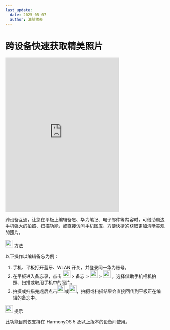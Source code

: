 ```yaml
---
last_update:
  date: 2025-05-07
  author: 油腻樵夫
---
```


# 跨设备快速获取精美照片

<iframe src="https://tips-p01-drcn.dbankcdn.cn/MODEL/EMUI/C00B030/resource/card/202508180uszcw/zh-cn/image/video/20005778_f001_CollaborativeNotes.mp4#toolbar=0" scrolling="no" border="0" frameborder="no" framespacing="0" allowfullscreen="true" width="360" height="486"> </iframe>

跨设备互通，让您在平板上编辑备忘、华为笔记、电子邮件等内容时，可借助周边手机强大的拍照、扫描功能，或直接访问手机图库，方便快捷的获取更加清晰美观的照片。

<img src="https://tips-p01-drcn.dbankcdn.cn/MODEL/EMUI/C00B030/resource/card/202503041becsx/zh-cn/image/common/buttons/fig_method.png" width="24" height="24"/> 方法

以下操作以编辑备忘为例：

1.  手机、平板打开蓝牙、WLAN 开关，并登录同一华为账号。
2.  在平板进入备忘录，点击 <img src="https://tips-p01-drcn.dbankcdn.cn/MODEL/EMUI/C00B030/resource/card/202508180uszcw/zh-cn/image/common/buttons/ic_notepad_right.png" width="24" height="24"/> > 备忘 > <img src="https://tips-p01-drcn.dbankcdn.cn/MODEL/EMUI/C00B030/resource/card/202508180uszcw/zh-cn/image/common/buttons/ic_add_note_pad.png" width="24" height="24"/> > <img src="https://tips-p01-drcn.dbankcdn.cn/MODEL/EMUI/C00B030/resource/card/202508180uszcw/zh-cn/image/common/buttons/ic_notepad_picture.png" width="24" height="24"/> ，选择借助手机相机拍照、扫描或取用手机中的照片。
3.  拍摄或扫描完成后点击<img src="https://tips-p01-drcn.dbankcdn.cn/MODEL/EMUI/C00B030/resource/card/202508180uszcw/zh-cn/image/common/buttons/ic_insertphoto_notepad.png" width="24" height="24"/>或<img src="https://tips-p01-drcn.dbankcdn.cn/MODEL/EMUI/C00B030/resource/card/202508180uszcw/zh-cn/image/common/buttons/ic_input_file.png" width="24" height="24"/>，拍摄或扫描结果会直接回传到平板正在编辑的备忘中。

<img src="https://tips-p01-drcn.dbankcdn.cn/MODEL/EMUI/C00B030/resource/card/202508300vZjQz/zh-cn/image/common/buttons/fig_tips.png" width="24" height="24"/> 提示

此功能目前仅支持在 HarmonyOS 5 及以上版本的设备间使用。

